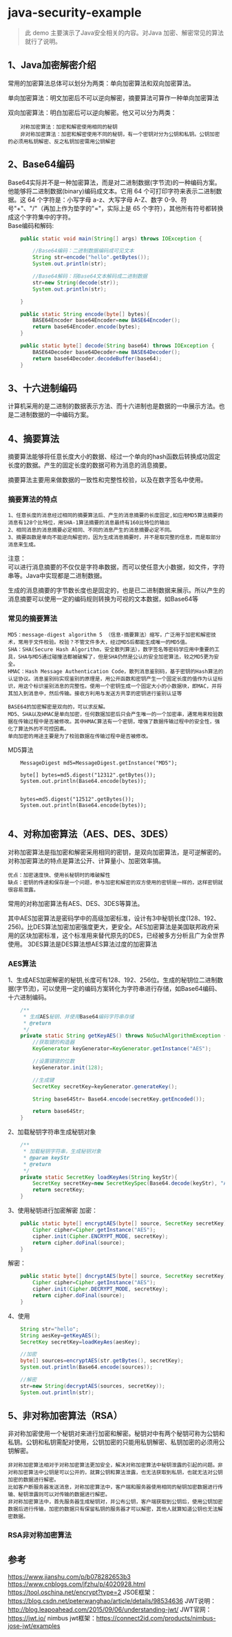 # java-security-example
> 此 demo 主要演示了Java安全相关的内容。对Java 加密、解密常见的算法就行了说明。


## 1、Java加密解密介绍
常用的加密算法总体可以划分为两类：单向加密算法和双向加密算法。

单向加密算法：明文加密后不可以逆向解密，摘要算法可算作一种单向加密算法

双向加密算法：明白加密后可以逆向解密。他又可以分为两类：
````
    对称加密算法：加密和解密使用相同的秘钥
    非对称加密算法：加密和解密使用不同的秘钥，有一个密钥对分为公钥和私钥。公钥加密的必须用私钥解密、反之私钥加密需用公钥解密
````


## 2、Base64编码
Base64实际并不是一种加密算法，而是对二进制数据(字节流)的一种编码方案。他能够将二进制数据(binary)编码成文本。它用 64 个可打印字符来表示二进制数据。这 64 个字符是：小写字母 a-z、大写字母 A-Z、数字 0-9、符号"+"、"/"（再加上作为垫字的"="，实际上是 65 个字符），其他所有符号都转换成这个字符集中的字符。  
Base编码和解码:
```java
    public static void main(String[] args) throws IOException {

        //Base64编码：二进制数据编码成可见文本
        String str=encode("hello".getBytes());
        System.out.println(str);

        //Base64解码：将Base64文本解码成二进制数据
        str=new String(decode(str));
        System.out.println(str);

    }

    public static String encode(byte[] bytes){
        BASE64Encoder base64Encoder=new BASE64Encoder();
        return base64Encoder.encode(bytes);
    }

    public static byte[] decode(String base64) throws IOException {
        BASE64Decoder base64Decoder=new BASE64Decoder();
        return base64Decoder.decodeBuffer(base64);
    }
```

## 3、十六进制编码
计算机采用的是二进制的数据表示方法、而十六进制也是数据的一中展示方法。也是二进制数据的一中编码方案。

## 4、摘要算法
摘要算法能够将任意长度大小的数据、经过一个单向的hash函数后转换成功固定长度的数据。产生的固定长度的数据可称为消息的消息摘要。

摘要算法主要用来做数据的一致性和完整性校验，以及在数字签名中使用。

### 摘要算法的特点
````
1、任意长度的消息经过相同的摘要算法后、产生的消息摘要的长度固定,如应用MD5算法摘要的消息有128个比特位，用SHA-1算法摘要的消息最终有160比特位的输出
2、相同消息的消息摘要必定相同、不同的消息产生的消息摘要必定不同。
3、摘要函数是单向不能逆向解密的，因为生成消息摘要时，并不是取完整的信息，而是取部分消息来生成。
````


注意：  
可以进行消息摘要的不仅仅是字符串数据，而可以使任意大小数据，如文件，字符串等。Java中实现都是二进制数据。

生成的消息摘要的字节数长度也是固定的，也是已二进制数据来展示。所以产生的消息摘要可以使用一定的编码规则转换为可视的文本数据，如Base64等


### 常见的摘要算法
````
MD5：message-digest algorithm 5 （信息-摘要算法）缩写，广泛用于加密和解密技术，常用于文件校验。校验？不管文件多大，经过MD5后都能生成唯一的MD5值。
SHA：SHA(Secure Hash Algorithm，安全散列算法），数字签名等密码学应用中重要的工具，SHA与MD5通过碰撞法都被破解了，但是SHA仍然是公认的安全加密算法，较之MD5更为安全。
HMAC：Hash Message Authentication Code，散列消息鉴别码，基于密钥的Hash算法的认证协议。消息鉴别码实现鉴别的原理是，用公开函数和密钥产生一个固定长度的值作为认证标识，用这个标识鉴别消息的完整性。使用一个密钥生成一个固定大小的小数据块，即MAC，并将其加入到消息中，然后传输。接收方利用与发送方共享的密钥进行鉴别认证等

BASE64的加密解密是双向的，可以求反解。 
MD5、SHA以及HMAC是单向加密，任何数据加密后只会产生唯一的一个加密串，通常用来校验数据在传输过程中是否被修改。其中HMAC算法有一个密钥，增强了数据传输过程中的安全性，强化了算法外的不可控因素。 
单向加密的用途主要是为了校验数据在传输过程中是否被修改。 
````

MD5算法
````
    MessageDigest md5=MessageDigest.getInstance("MD5");

    byte[] bytes=md5.digest("12312".getBytes());
    System.out.println(Base64.encode(bytes));


    bytes=md5.digest("12512".getBytes());
    System.out.println(Base64.encode(bytes));
    
````


## 4、对称加密算法（AES、DES、3DES）
对称加密算法是指加密和解密采用相同的密钥，是双向加密算法，是可逆解密的。对称加密算法的特点是算法公开、计算量小、加密效率搞。

````
优点：加密速度快、使用长秘钥时的难破解性
缺点：密钥的传递和保存是一个问题，参与加密和解密的双方使用的密钥是一样的，这样密钥就很容易泄露。
````
常用的对称加密算法有AES、DES、3DES等算法。

其中AES加密算法是密码学中的高级加密标准，设计有3中秘钥长度(128、192、256)。比DES算法加密加密强度更大，更安全。AES加密算法是美国联邦政府采用的区块加密标准，这个标准用来替代原先的DES，已经被多方分析且广为全世界使用。
3DES算法是DES算法想AES算法过度的加密算法

### AES算法
1、生成AES加密解密的秘钥,长度可有128、192、256位。生成的秘钥位二进制数据(字节流)，可以使用一定的编码方案转化为字符串进行存储，如Base64编码、十六进制编码。
```java
    /**
     * 生成AES秘钥、并使用Base64编码字符串存储
     * @return
     */
    private static String getKeyAES() throws NoSuchAlgorithmException {
        //获取键的构造器
        KeyGenerator keyGenerator=KeyGenerator.getInstance("AES");

        //设置键键的位数
        keyGenerator.init(128);

        //生成键
        SecretKey secretKey=keyGenerator.generateKey();

        String base64Str= Base64.encode(secretKey.getEncoded());

        return base64Str;
    }
```


2、加载秘钥字符串生成秘钥对象
```java
    /**
     * 加载秘钥字符串，生成秘钥对象
     * @param keyStr
     * @return
     */
    private static SecretKey loadKeyAes(String keyStr){
        SecretKey secretKey=new SecretKeySpec(Base64.decode(keyStr), "AES");
        return secretKey;
    }
```
3、使用秘钥进行加密解密
加密：
```java
    public static byte[] encryptAES(byte[] source, SecretKey secretKey) throws NoSuchPaddingException, NoSuchAlgorithmException, InvalidKeyException, BadPaddingException, IllegalBlockSizeException {
        Cipher cipher=Cipher.getInstance("AES");
        cipher.init(Cipher.ENCRYPT_MODE, secretKey);
        return cipher.doFinal(source);
    }
```

解密：
```java
    public static byte[] dncryptAES(byte[] source, SecretKey secretKey) throws NoSuchPaddingException, NoSuchAlgorithmException, InvalidKeyException, BadPaddingException, IllegalBlockSizeException {
        Cipher cipher=Cipher.getInstance("AES");
        cipher.init(Cipher.DECRYPT_MODE, secretKey);
        return cipher.doFinal(source);
    }
```

4、使用
```java
    String str="hello";
    String aesKey=getKeyAES();
    SecretKey secretKey=loadKeyAes(aesKey);

    //加密
    byte[] sources=encryptAES(str.getBytes(), secretKey);
    System.out.println(Base64.encode(sources));

    //解密
    str=new String(decryptAES(sources, secretKey));
    System.out.println(str);
```

## 5、非对称加密算法（RSA）
非对称加密使用一个秘钥对来进行加密和解密。秘钥对中有两个秘钥可称为公钥和私钥。公钥和私钥需配对使用，公钥加密的只能用私钥解密、私钥加密的必须用公钥解密。

````
非对称加密算法相对于对称加密算法更加安全，解决对称加密算法中秘钥泄露的引起的问题。非对称加密算法中公钥是可以公开的，就算公钥和算法泄露，也无法获取到私钥，也就无法对公钥加密的数据进行解密。
比如客户断服务器发送消息，对称加密算法中，客户端和服务器使用相同的秘钥加密数据进行传输、秘钥泄露则可以对传输的数据进行解密。
非对称加密算法中，首先服务器生成秘钥对，并公布公钥，客户端获取到公钥后，使用公钥加密数据后进行传输，加密的数据只有保留私钥的服务器才可以解密，其他人就算知道公钥也无法解密数据。

````

### RSA非对称加密算法




##  参考
https://www.jianshu.com/p/b078282653b3
https://www.cnblogs.com/jfzhu/p/4020928.html
https://tool.oschina.net/encrypt?type=2
 JSOE框架：https://blog.csdn.net/peterwanghao/article/details/98534636
 JWT说明：http://blog.leapoahead.com/2015/09/06/understanding-jwt/
 JWT官网：https://jwt.io/
 nimbus jwt框架：https://connect2id.com/products/nimbus-jose-jwt/examples
